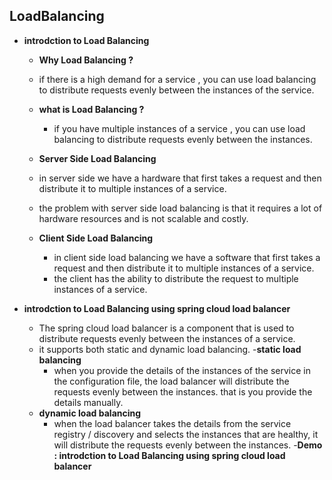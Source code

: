 ## LoadBalancing

- **introdction to Load Balancing**
  
  - **Why Load Balancing ?**
   - if there is a high demand for a service , you can use load balancing to distribute requests evenly between the instances of the service.
  - **what is Load Balancing ?**
    - if you have multiple instances of a service , you can use load balancing to distribute requests evenly between the instances.

  -  **Server Side Load Balancing**
    - in server side we have a hardware that first takes a request and then distribute it to multiple instances of a service.
    - the problem with server side load balancing is that it requires a lot of hardware resources and is not scalable and costly. 
  - **Client Side Load Balancing**
    - in client side load balancing we have a software that first takes a request and then distribute it to multiple instances of a service.
    - the client has the ability to distribute the request to multiple instances of a service.
- **introdction to Load Balancing using spring cloud load balancer** 
    - The spring cloud load balancer is a component that is used to distribute requests evenly between the instances of a service.
    - it supports both static and dynamic load balancing.
    -**static load balancing**
       -  when you provide the details of the instances of the service in the configuration file, the load balancer will distribute the requests evenly between the instances. that is you provide the details manually.
    - **dynamic load balancing**
       - when the load balancer takes the details from the service registry / discovery  and selects the instances that are healthy, it will distribute the requests evenly between the instances.
-**Demo : introdction to Load Balancing using spring cloud load balancer**
  
